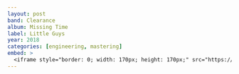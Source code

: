 ```yaml
---
layout: post
band: Clearance
album: Missing Time
label: Little Guys
year: 2018
categories: [engineering, mastering]
embed: >
  <iframe style="border: 0; width: 170px; height: 170px;" src="https://bandcamp.com/EmbeddedPlayer/album=654929278/size=large/bgcol=ffffff/linkcol=2ebd35/minimal=true/transparent=true/" seamless><a href="http://clearance.bandcamp.com/album/at-your-leisure">At Your Leisure by Clearance</a></iframe>
---
```

